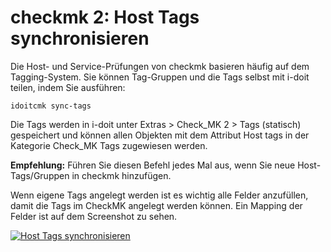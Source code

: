 # checkmk 2: Host Tags synchronisieren

Die Host- und Service-Prüfungen von checkmk basieren häufig auf dem Tagging-System. Sie können Tag-Gruppen und die Tags selbst mit i-doit teilen, indem Sie ausführen:

    idoitcmk sync-tags

Die Tags werden in i-doit unter Extras > Check_MK 2 > Tags (statisch) gespeichert und können allen Objekten mit dem Attribut Host tags in der Kategorie Check_MK Tags zugewiesen werden.

**Empfehlung:** Führen Sie diesen Befehl jedes Mal aus, wenn Sie neue Host-Tags/Gruppen in checkmk hinzufügen.

Wenn eigene Tags angelegt werden ist es wichtig alle Felder anzufüllen, damit die Tags im CheckMK angelegt werden können. Ein Mapping der Felder ist auf dem Screenshot zu sehen.

[![Host Tags synchronisieren](../../assets/images/de/i-doit-pro-add-ons/checkmk2/host-tags/host-tags.png)](../../assets/images/de/i-doit-pro-add-ons/checkmk2/host-tags/host-tags.png)